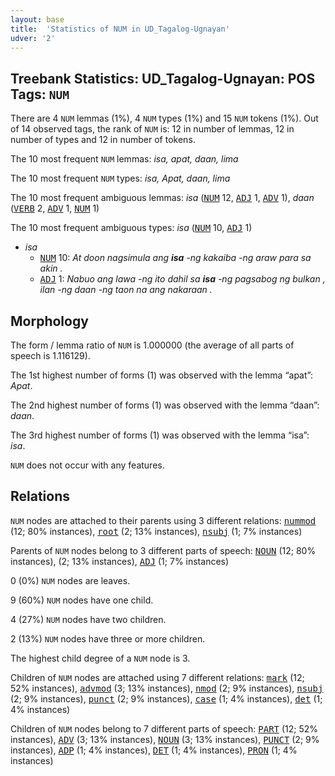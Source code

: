 ```yaml
---
layout: base
title:  'Statistics of NUM in UD_Tagalog-Ugnayan'
udver: '2'
---
```


## Treebank Statistics: UD_Tagalog-Ugnayan: POS Tags: `NUM`

There are 4 `NUM` lemmas (1%), 4 `NUM` types (1%) and 15 `NUM` tokens (1%).
Out of 14 observed tags, the rank of `NUM` is: 12 in number of lemmas, 12 in number of types and 12 in number of tokens.

The 10 most frequent `NUM` lemmas: <em>isa, apat, daan, lima</em>

The 10 most frequent `NUM` types:  <em>isa, Apat, daan, lima</em>

The 10 most frequent ambiguous lemmas: <em>isa</em> (<tt><a href="tl_ugnayan-pos-NUM.html">NUM</a></tt> 12, <tt><a href="tl_ugnayan-pos-ADJ.html">ADJ</a></tt> 1, <tt><a href="tl_ugnayan-pos-ADV.html">ADV</a></tt> 1), <em>daan</em> (<tt><a href="tl_ugnayan-pos-VERB.html">VERB</a></tt> 2, <tt><a href="tl_ugnayan-pos-ADV.html">ADV</a></tt> 1, <tt><a href="tl_ugnayan-pos-NUM.html">NUM</a></tt> 1)

The 10 most frequent ambiguous types:  <em>isa</em> (<tt><a href="tl_ugnayan-pos-NUM.html">NUM</a></tt> 10, <tt><a href="tl_ugnayan-pos-ADJ.html">ADJ</a></tt> 1)


* <em>isa</em>
  * <tt><a href="tl_ugnayan-pos-NUM.html">NUM</a></tt> 10: <em>At doon nagsimula ang <b>isa</b> -ng kakaiba -ng araw para sa akin .</em>
  * <tt><a href="tl_ugnayan-pos-ADJ.html">ADJ</a></tt> 1: <em>Nabuo ang lawa -ng ito dahil sa <b>isa</b> -ng pagsabog ng bulkan , ilan -ng daan -ng taon na ang nakaraan .</em>

## Morphology

The form / lemma ratio of `NUM` is 1.000000 (the average of all parts of speech is 1.116129).

The 1st highest number of forms (1) was observed with the lemma “apat”: <em>Apat</em>.

The 2nd highest number of forms (1) was observed with the lemma “daan”: <em>daan</em>.

The 3rd highest number of forms (1) was observed with the lemma “isa”: <em>isa</em>.

`NUM` does not occur with any features.


## Relations

`NUM` nodes are attached to their parents using 3 different relations: <tt><a href="tl_ugnayan-dep-nummod.html">nummod</a></tt> (12; 80% instances), <tt><a href="tl_ugnayan-dep-root.html">root</a></tt> (2; 13% instances), <tt><a href="tl_ugnayan-dep-nsubj.html">nsubj</a></tt> (1; 7% instances)

Parents of `NUM` nodes belong to 3 different parts of speech: <tt><a href="tl_ugnayan-pos-NOUN.html">NOUN</a></tt> (12; 80% instances),  (2; 13% instances), <tt><a href="tl_ugnayan-pos-ADJ.html">ADJ</a></tt> (1; 7% instances)

0 (0%) `NUM` nodes are leaves.

9 (60%) `NUM` nodes have one child.

4 (27%) `NUM` nodes have two children.

2 (13%) `NUM` nodes have three or more children.

The highest child degree of a `NUM` node is 3.

Children of `NUM` nodes are attached using 7 different relations: <tt><a href="tl_ugnayan-dep-mark.html">mark</a></tt> (12; 52% instances), <tt><a href="tl_ugnayan-dep-advmod.html">advmod</a></tt> (3; 13% instances), <tt><a href="tl_ugnayan-dep-nmod.html">nmod</a></tt> (2; 9% instances), <tt><a href="tl_ugnayan-dep-nsubj.html">nsubj</a></tt> (2; 9% instances), <tt><a href="tl_ugnayan-dep-punct.html">punct</a></tt> (2; 9% instances), <tt><a href="tl_ugnayan-dep-case.html">case</a></tt> (1; 4% instances), <tt><a href="tl_ugnayan-dep-det.html">det</a></tt> (1; 4% instances)

Children of `NUM` nodes belong to 7 different parts of speech: <tt><a href="tl_ugnayan-pos-PART.html">PART</a></tt> (12; 52% instances), <tt><a href="tl_ugnayan-pos-ADV.html">ADV</a></tt> (3; 13% instances), <tt><a href="tl_ugnayan-pos-NOUN.html">NOUN</a></tt> (3; 13% instances), <tt><a href="tl_ugnayan-pos-PUNCT.html">PUNCT</a></tt> (2; 9% instances), <tt><a href="tl_ugnayan-pos-ADP.html">ADP</a></tt> (1; 4% instances), <tt><a href="tl_ugnayan-pos-DET.html">DET</a></tt> (1; 4% instances), <tt><a href="tl_ugnayan-pos-PRON.html">PRON</a></tt> (1; 4% instances)

